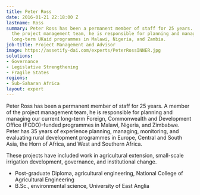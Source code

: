 ```yaml
---
title: Peter Ross
date: 2016-01-21 22:18:00 Z
lastname: Ross
summary: Peter Ross has been a permanent member of staff for 25 years. A member of
  the project management team, he is responsible for planning and managing our current
  long-term UKaid programmes in Malawi, Nigeria, and Zambia.
job-title: Project Management and Advisor
image: https://assetify-dai.com/experts/PeterRossINNER.jpg
solutions:
- Governance
- Legislative Strengthening
- Fragile States
regions:
- Sub-Saharan Africa
layout: expert
---
```


Peter Ross has been a permanent member of staff for 25 years. A member of the project management team, he is responsible for planning and managing our current long-term Foreign, Commonwealth and Development Office (FCDO)-funded programmes in Malawi, Nigeria, and Zimbabwe. Peter has 35 years of experience planning, managing, monitoring, and evaluating rural development programmes in Europe, Central and South Asia, the Horn of Africa, and West and Southern Africa.

These projects have included work in agricultural extension, small-scale irrigation development, governance, and institutional change.

* Post-graduate Diploma, agricultural engineering, National College of Agricultural Engineering
* B.Sc., environmental science, University of East Anglia